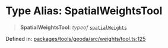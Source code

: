 # Type Alias: SpatialWeightsTool

> **SpatialWeightsTool**: *typeof* [`spatialWeights`](../variables/spatialWeights.md)

Defined in: [packages/tools/geoda/src/weights/tool.ts:125](https://github.com/GeoDaCenter/openassistant/blob/bf312b357cb340f1f76fa8b62441fb39bcbce0ce/packages/tools/geoda/src/weights/tool.ts#L125)
